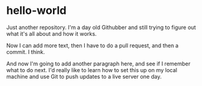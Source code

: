 # hello-world
Just another repository. 
I'm a day old Githubber and still trying to figure out what it's all about and how it works.

Now I can add more text, then I have to do a pull request, and then a commit. I think.

And now I'm going to add another paragraph here, and see if I remember what to do next. I'd really like to learn how to set this up on my local machine and use Git to push updates to a live server one day.
